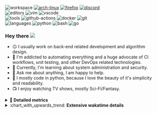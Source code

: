 ![workspace](https://img.shields.io/static/v1?label=&message=workspace:&color=555&style=flat-square)
[![arch-linux](https://img.shields.io/static/v1?logo=arch-linux&label=&message=Arch%20Linux&color=111&logoColor=AAA&style=flat-square)](https://archlinux.org)
[![firefox](https://img.shields.io/static/v1?logo=firefox-browser&label=&message=Firefox&color=111&logoColor=AAA&style=flat-square)](https://mozilla.org/en-US/firefox/)
[![discord](https://img.shields.io/static/v1?logo=discord&label=&message=Discord&color=111&logoColor=AAA&style=flat-square)](https://discord.gg/B8rf3xxgbJ)
<br>
![editors](https://img.shields.io/static/v1?label=&message=editors:&color=555&style=flat-square)
![vim](https://img.shields.io/static/v1?logo=vim&label=&message=vim&color=111&logoColor=AAA&style=flat-square)
![vscode](https://img.shields.io/static/v1?logo=visual-studio-code&label=&message=vscode&color=111&logoColor=AAA&style=flat-square)
<br>
![tools](https://img.shields.io/static/v1?label=&message=tools:&color=555&style=flat-square)
![github-actions](https://img.shields.io/static/v1?logo=github-actions&label=&message=github%20actions&color=111&logoColor=AAA&style=flat-square)
![docker](https://img.shields.io/static/v1?logo=docker&label=&message=docker&color=111&logoColor=AAA&style=flat-square)
![git](https://img.shields.io/static/v1?logo=git&label=&message=git&color=111&logoColor=AAA&style=flat-square)
<br>
![languages](https://img.shields.io/static/v1?label=&message=languages:&color=555&style=flat-square)
![python](https://img.shields.io/static/v1?logo=python&label=&message=python&color=111&logoColor=AAA&style=flat-square&link=)
![bash](https://img.shields.io/static/v1?logo=gnu-bash&label=&message=bash&color=111&logoColor=AAA&style=flat-square)
![go](https://img.shields.io/static/v1?logo=go&label=&message=golang&color=111&logoColor=AAA&style=flat-square)

<!-- Load profile visitor count, but don't display it, keep it as a private stat, no need to show off (888)-->
[](https://visitor-badge.glitch.me/badge?page_id=ItsDrike.ItsDrike)

### Hey there <img src="https://media.giphy.com/media/hvRJCLFzcasrR4ia7z/giphy.gif" width="25px">

- :neutral_face: I usually work on back-end related development and algorithm design.
- :man: I'm addicted to automating everything and a huge advocate of CI workflows, unit testing, and other DevOps related technologies.
- :seedling: Currently, I'm learning about system administration and security.
- :speech_balloon: Ask me about anything, I am happy to help.
- :snake: I mostly code in python, because I love the beauty of it's simplicity and readability.
- :tv: I enjoy watching TV shows, mostly Sci-Fi/Fantasy.

<details>
 <summary> <b>📌 Detailed metrics</b></summary>
 
 <table>
  <tr>
    <th>🙋 Profile Details</th>
    <th>🧮 Repositories traffic</th>
  </tr>
  <tr>
   <td>
     <img alt="" width="400" src="https://github.com/ItsDrike/ItsDrike/blob/master/metrics/profile.svg">
   </td>
   <td>
     <img alt="" width="400" src="https://github.com/ItsDrike/ItsDrike/blob/master/metrics/repositories.svg">
   </td>
  </tr>
  <tr>
    <th>📅 Isometric commit calendar</th>
    <th>🈷️ Most used languages</th>
  </tr>
  <tr>
    <td align="center">
      <img alt="" width="400" src="https://github.com/ItsDrike/ItsDrike/blob/master/metrics/isocalendar.svg">
    </td>
    <td>
      <img alt="" width="400" src="https://github.com/ItsDrike/ItsDrike/blob/master/metrics/languages.svg">
    </td>
  </tr>
  <tr>
   <th>♐ Code snippet of the day</th>
   <th>🌟 Recently starred repositories</th>
  </tr>
  <tr>
   <td align="center">
    <img alt="" width="400" src="https://github.com/ItsDrike/ItsDrike/blob/master/metrics/code_snippet.svg">
   </td>
   <td align="center">
    <img alt="" width="400" src="https://github.com/ItsDrike/ItsDrike/blob/master/metrics/starred_repos.svg">
   </td>
  </tr>
  <tr>
    <th>💡 Coding habits</th>
    <th>⏰ WakaTime plugin</th>
  </tr>
  <tr>
   <td align="center">
    <img alt="" width="400" src="https://github.com/ItsDrike/ItsDrike/blob/master/metrics/habits.svg">
   </td>
   <td align="center">
     <img alt="" width="400" src="https://github.com/ItsDrike/ItsDrike/blob/master/metrics/wakatime.svg">
   </td>
  </tr>
 </table>
</details>

<details>
 <summary>:chart_with_upwards_trend: <b>Extensive wakatime details</b></summary>
 
<!--START_SECTION:waka-->
**I'm a Night 🦉** 

```text
🌞 Morning    105 commits    ██░░░░░░░░░░░░░░░░░░░░░░░   8.58% 
🌆 Daytime    407 commits    ████████░░░░░░░░░░░░░░░░░   33.25% 
🌃 Evening    468 commits    █████████░░░░░░░░░░░░░░░░   38.24% 
🌙 Night      244 commits    █████░░░░░░░░░░░░░░░░░░░░   19.93%

```
📅 **I'm Most Productive on Monday** 

```text
Monday       245 commits    █████░░░░░░░░░░░░░░░░░░░░   20.02% 
Tuesday      184 commits    ███░░░░░░░░░░░░░░░░░░░░░░   15.03% 
Wednesday    215 commits    ████░░░░░░░░░░░░░░░░░░░░░   17.57% 
Thursday     132 commits    ██░░░░░░░░░░░░░░░░░░░░░░░   10.78% 
Friday       120 commits    ██░░░░░░░░░░░░░░░░░░░░░░░   9.8% 
Saturday     147 commits    ███░░░░░░░░░░░░░░░░░░░░░░   12.01% 
Sunday       181 commits    ███░░░░░░░░░░░░░░░░░░░░░░   14.79%

```


📊 **This Week I Spent My Time On** 

```text
💬 Programming Languages: 
Python                   5 hrs 56 mins       ███████░░░░░░░░░░░░░░░░░░   31.07% 
YAML                     4 hrs 26 mins       █████░░░░░░░░░░░░░░░░░░░░   23.23% 
Lua                      3 hrs 31 mins       ████░░░░░░░░░░░░░░░░░░░░░   18.41% 
Nginx configuration file 1 hr 19 mins        █░░░░░░░░░░░░░░░░░░░░░░░░   6.96% 
C                        1 hr 8 mins         █░░░░░░░░░░░░░░░░░░░░░░░░   5.97%

🔥 Editors: 
Neovim                   19 hrs 7 mins       █████████████████████████   100.0%

💻 Operating System: 
Linux                    19 hrs 7 mins       █████████████████████████   100.0%

```

**I Mostly Code in Python** 

```text
Python                   24 repos            ████████████████████░░░░░   82.76% 
Shell                    1 repo              ░░░░░░░░░░░░░░░░░░░░░░░░░   3.45% 
HTML                     1 repo              ░░░░░░░░░░░░░░░░░░░░░░░░░   3.45% 
C                        1 repo              ░░░░░░░░░░░░░░░░░░░░░░░░░   3.45% 
C#                       1 repo              ░░░░░░░░░░░░░░░░░░░░░░░░░   3.45%

```



 Last Updated on 26/03/2022 01:37:51 UTC
<!--END_SECTION:waka-->

</details>
